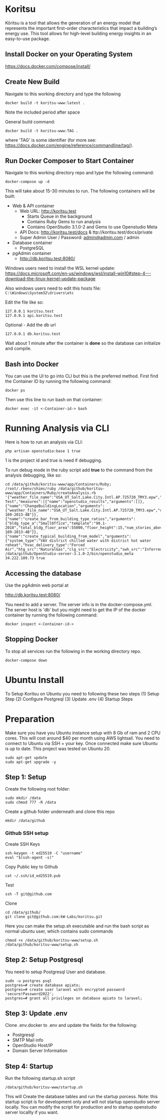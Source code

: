 # Koritsu
Kōritsu is a tool that allows the generation of an energy model that represents the important first-order characteristics that impact a building’s energy use. This tool allows for high-level building energy insights in an easy-to-use package.

## Install Docker on your Operating System
https://docs.docker.com/compose/install/

## Create New Build
Navigate to this working directory and type the following

```
docker build -t koritsu-www:latest .
```

Note the included period after space


General build command:
```
docker build -t koritsu-www:TAG .
```
where 'TAG' is some identifier (for more see: https://docs.docker.com/engine/reference/commandline/tag/).


## Run Docker Composer to Start Container
Navigate to this working directory repo and type the following command:

```
docker-compose up -d
```

This will take about 15-30 minutes to run. The following containers will be built:
* Web & API container
	* Web URL: http://koritsu.test
		* Starts Queue in the background
		* Contains Ruby Gems to run analysis
		* Contains OpenStudio 3.1.0-2 and Gems to use Openstudio Meta
	* API Docs: http://koritsu.test/docs & ttp://koritsu.test/docs/private
	* Super Admin User / Password: admin@admin.com / admin
* Database container
	* PostgreSQL
* pgAdmin container
	* http://db.koritsu.test:8080/

Windows users need to install the WSL kernel update:
https://docs.microsoft.com/en-us/windows/wsl/install-win10#step-4---download-the-linux-kernel-update-package

Also windows users need to edit this hosts file:
```C:\Windows\System32\drivers\etc```

Edit the file like so:
```
127.0.0.1 koritsu.test
127.0.0.1 api.koritsu.test
```

Optional - Add the db url
```
127.0.0.1 db.koritsu.test
```

Wait about 1 minute after the container is **done** so the database can initialize and compile.


## Bash into Docker
You can use the UI to go into CLI but this is the preferred method. First find the Container ID by running the following command:

```
docker ps
```

Then use this line to run bash on that container:
```
docker exec -it <-Container-id-> bash
```

# Running Analysis via CLI
Here is how to run an analysis via CLI:
```
php artisan openstudio:base 1 true
```
1 is the project id and true is need if debugging.

To run debug mode in the ruby script add **true** to the command from the analysis debugging, like so:
```
cd /data/github/koritsu-www/app/Containers/Ruby; /root/.rbenv/shims/ruby /data/github/koritsu-www/app/Containers/Ruby/createAnalysis.rb '{"weather_file_name":"USA_UT_Salt.Lake.City.Intl.AP.725720_TMY3.epw","alternative_name":"Base","project_id":1,"project_name":"Docker Test","measures":[{"name":"openstudio_results","arguments":[]},{"name":"ChangeBuildingLocation","arguments":{"weather_file_name":"USA_UT_Salt.Lake.City.Intl.AP.725720_TMY3.epw","climate_zone":"ASHRAE 169-2013-4B"}},{"name":"create_bar_from_building_type_ratios","arguments":{"bldg_type_a":"SmallOffice","template":"90.1-2010","total_bldg_floor_area":55000,"floor_height":15,"num_stories_above_grade":2,"num_stories_below_grade":0,"building_rotation":12,"ns_to_ew_ratio":2,"wwr":0.35,"climate_zone":"ASHRAE 169-2013-4B"}},{"name":"create_typical_building_from_model","arguments":{"system_type":"VAV district chilled water with district hot water reheat","hvac_delivery_type":"Forced Air","htg_src":"NaturalGas","clg_src":"Electricity","swh_src":"Inferred","kitchen_makeup":"None","onsite_parking_fraction":0.25,"modify_wkdy_op_hrs":true,"wkdy_op_hrs_start_time":6,"wkdy_op_hrs_duration":10,"modify_wknd_op_hrs":true,"wknd_op_hrs_start_time":10,"wknd_op_hrs_duration":4,"unmet_hours_tolerance":2}}]}' /data/github/OpenStudio-server-3.1.0-2/bin/openstudio_meta 34.222.109.73 true
```

## Accessing the database
Use the pgAdmin web portal at

http://db.koritsu.test:8080/

You need to add a server. The server info is in the docker-compose.yml. The server host is 'db' but you might need to get the IP of the docker container by running the following command:

```
docker inspect <-Container-id->
```

## Stopping Docker
To stop all services run the following in the working directory repo.
```
docker-compose down
```

# Ubuntu Install
To Setup Koritsu on Ubuntu you need to following these two steps (1) Setup Step (2) Configure Postgreql (3) Update .env (4) Startup Steps

# Preparation
Make sure you have you Ubuntu instance setup with 8 Gb of ram and 2 CPU cores.  This will cost around $40 per month using AWS lightsail.
You need to connect to Ubuntu via SSH + your key. Once connected make sure Ubuntu is up to date. This project was tested on Ubuntu 20.

```
sudo apt-get update
sudo apt-get upgrade -y
```

## Step 1:  Setup
Create the following root folder:
```
sudo mkdir /data
sudo chmod 777 -R /data
```
Create a github folder underneath and clone this repo
```
mkdir /data/github
```


### Github SSH setup
Create SSH Keys
```
ssh-keygen -t ed25519 -C "username"
eval "$(ssh-agent -s)"
```

Copy Public key to Github
```
cat ~/.ssh/id_ed25519.pub
```

Test
```
ssh -T git@github.com
```

Clone
```
cd /data/github/
git clone git@github.com:kW-Labs/koritsu.git
```

Here you can make the setup.sh executable and run the bash script as normal ubuntu user, which contains sudo commands
```
chmod +x /data/github/koritsu-www/setup.sh
/data/github/koritsu-www/setup.sh
```

## Step 2: Setup Postgresql
You need to setup Postgresql User and database.

```
sudo -u postgres psql
postgres=# create database apiato;
postgres=# create user laravel with encrypted password 'secure!Password2022';
postgres=# grant all privileges on database apiato to laravel;
```

## Step 3: Update .env
Clone .env.docker to .env  and update the fields for the following:
* Postgresql
* SMTP Mail info
* OpenStudio Host/IP
* Domain Server Information

## Step 4: Startup
Run the following startup.sh script
```
/data/github/koritsu-www/startup.sh
```
This will Create the database tables and run the startup porcess.  Note: this startup script is for development only and will not startup openstudio server locally.
You can modify the script for production and to startup openstudio server locallly if you want.

